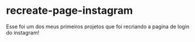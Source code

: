 # recreate-page-instagram
Esse foi um dos meus primeiros projetos que foi recriando a pagina de login do instagram!

